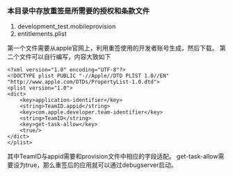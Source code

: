 ### 本目录中存放重签是所需要的授权和条款文件

1. development_test.mobileprovision
2. entitlements.plist

第一个文件需要从apple官网上，利用重签使用的开发者账号生成，然后下载。
第二个文件可以自行编写，内容大致如下

```
<?xml version="1.0" encoding="UTF-8"?>
<!DOCTYPE plist PUBLIC "-//Apple//DTD PLIST 1.0//EN" "http://www.apple.com/DTDs/PropertyList-1.0.dtd">
<plist version="1.0">
<dict>
	<key>application-identifier</key>
	<string>TeamID.appid</string>
	<key>com.apple.developer.team-identifier</key>
	<string>TeamID</string>
	<key>get-task-allow</key>
	<true/>
</dict>
</plist>
```

其中TeamID与appid需要和provision文件中相应的字段适配。
get-task-allow需要设为true，那么重签后的应用就可以通过debugserver启动。